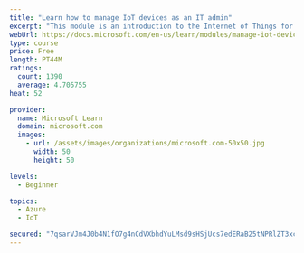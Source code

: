 ```yaml
---
title: "Learn how to manage IoT devices as an IT admin"
excerpt: "This module is an introduction to the Internet of Things for IT admins."
webUrl: https://docs.microsoft.com/en-us/learn/modules/manage-iot-devices/
type: course
price: Free
length: PT44M
ratings:
  count: 1390
  average: 4.705755
heat: 52

provider:
  name: Microsoft Learn
  domain: microsoft.com
  images:
    - url: /assets/images/organizations/microsoft.com-50x50.jpg
      width: 50
      height: 50

levels:
  - Beginner

topics:
  - Azure
  - IoT

secured: "7qsarVJm4J0b4N1fO7g4nCdVXbhdYuLMsd9sHSjUcs7edERaB25tNPRlZT3xcM48Qo9RxXe9pMPfEuwa9N9AhE71AguE4X1WsCeP1jnGq2Opj1pj8QAcQR6uF+66qb/orLgBvyTbBL11aT4jnVltwd1fx97Q/SDe8tgWff7T4UquEZhU/kkQeJK55Fxb2wzKwyDUqikO0LJxc+k59j7Ps5T95zOpBVn/2qVjFka4FmRFwWWUHRONETDlq0iFGEqU2Ba8e4L7TpdjQjpHgo17wvtYptriCYOjPMtIXpX7VWznZYe6Q2DplquBPjOXHYtNhKRKCjObXqjMGjcwSgl54MTM8HpfQtKgEhOEtKq2mTQJ8C3NjKTAPZeUvpUfhwPeOOWXROi0+MjnKeTioN+tePajNFJoqI9f8hKWpOGDO80=;9COPjBY1PdjnkmJtLimfiw=="
---
```


